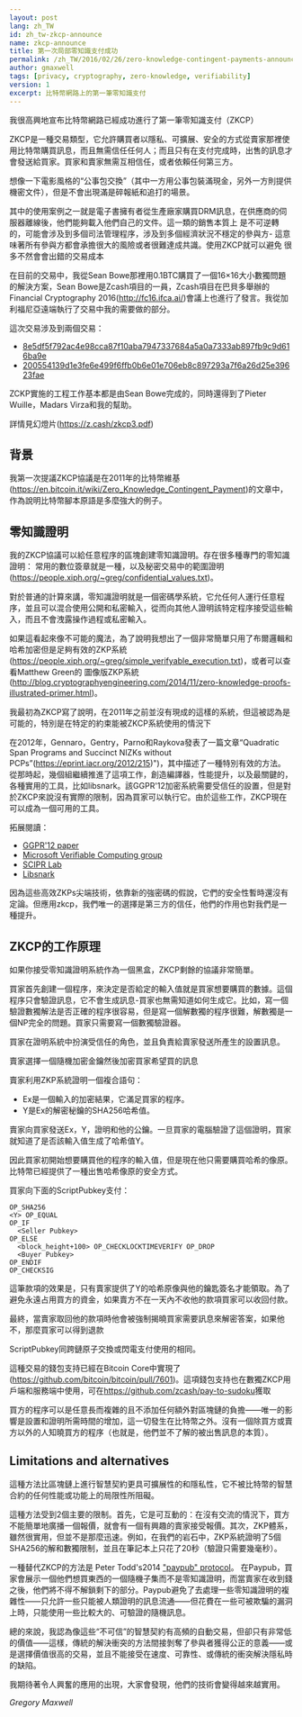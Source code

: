 ```yaml
---
layout: post
lang: zh_TW
id: zh_tw-zkcp-announce
name: zkcp-announce
title: 第一次局部零知識支付成功
permalink: /zh_TW/2016/02/26/zero-knowledge-contingent-payments-announcement/
author: gmaxwell
tags: [privacy, cryptography, zero-knowledge, verifiability]
version: 1
excerpt: 比特幣網路上的第一筆零知識支付
---
```

我很高興地宣布比特幣網路已經成功進行了第一筆零知識支付（ZKCP）

ZKCP是一種交易類型，它允許購買者以隱私、可擴展、安全的方式從賣家那裡使用比特幣購買訊息，而且無需信任任何人；而且只有在支付完成時，出售的訊息才會發送給買家。買家和賣家無需互相信任，或者依賴任何第三方。

想像一下電影風格的“公事包交換”（其中一方用公事包裝滿現金，另外一方則提供機密文件），但是不會出現滿是碎報紙和追打的場景。

其中的使用案例之一就是電子書擁有者從生產廠家購買DRM訊息，在供應商的伺服器離線後，他們能夠載入他們自己的文件。這一類的銷售本質上
是不可逆轉的，可能會涉及到多個司法管理程序，涉及到多個經濟狀況不穩定的參與方- 這意味著所有參與方都會承擔很大的風險或者很難達成共識。使用ZKCP就可以避免
很多不然會會出錯的交易成本 

在目前的交易中，我從Sean Bowe那裡用0.1BTC購買了一個16×16大小數獨問題的解決方案，Sean Bowe是Zcash項目的一員，Zcash項目在巴貝多舉辦的Financial Cryptography 2016(http://fc16.ifca.ai/)會議上也進行了發言。我從加利福尼亞遠端執行了交易中我的需要做的部分。

這次交易涉及到兩個交易： 

- [8e5df5f792ac4e98cca87f10aba7947337684a5a0a7333ab897fb9c9d616ba9e](https://www.blocktrail.com/BTC/tx/8e5df5f792ac4e98cca87f10aba7947337684a5a0a7333ab897fb9c9d616ba9e)
- [200554139d1e3fe6e499f6ffb0b6e01e706eb8c897293a7f6a26d25e39623fae](https://www.blocktrail.com/BTC/tx/200554139d1e3fe6e499f6ffb0b6e01e706eb8c897293a7f6a26d25e39623fae)

ZCKP實施的工程工作基本都是由Sean Bowe完成的，同時還得到了Pieter Wuille，Madars Virza和我的幫助。

詳情見幻燈片(https://z.cash/zkcp3.pdf)

## 背景

我第一次提議ZKCP協議是在2011年的比特幣維基(https://en.bitcoin.it/wiki/Zero_Knowledge_Contingent_Payment)的文章中，作為說明比特幣腳本原語是多麼強大的例子。

## 零知識證明

我的ZKCP協議可以給任意程序的區塊創建零知識證明。存在很多種專門的零知識證明：
常用的數位簽章就是一種，以及秘密交易中的範圍證明(https://people.xiph.org/~greg/confidential_values.txt)。

對於普通的計算來講，零知識證明就是一個密碼學系統，它允任何人運行任意程序，並且可以混合使用公開和私密輸入，從而向其他人證明該特定程序接受這些輸入，而且不會洩露操作過程或私密輸入。

如果這看起來像不可能的魔法，為了說明我想出了一個非常簡單只用了布爾邏輯和哈希加密但是足夠有效的ZKP系統(https://people.xiph.org/~greg/simple_verifyable_execution.txt)，或者可以查看Matthew Green的
圖像版ZKP系統(http://blog.cryptographyengineering.com/2014/11/zero-knowledge-proofs-illustrated-primer.html)。

我最初為ZKCP寫了說明，在2011年之前並沒有現成的這樣的系統，但這被認為是可能的，特別是在特定的約束能被ZKCP系統使用的情況下

在2012年，Gennaro，Gentry，Parno和Raykova發表了一篇文章“Quadratic Span Programs and Succinct NIZKs without PCPs”(https://eprint.iacr.org/2012/215)")，其中描述了一種特別有效的方法。從那時起，幾個組繼續推進了這項工作，創造編譯器，性能提升，以及最關鍵的，各種實用的工具，比如libsnark。該GGPR'12加密系統需要受信任的設置，但是對於ZKCP來說沒有實際的限制，因為買家可以執行它。由於這些工作，ZKCP現在可以成為一個可用的工具。

拓展閱讀：

- [GGPR'12 paper](https://eprint.iacr.org/2012/215)
- [Microsoft Verifiable Computing  group](http://research.microsoft.com/en-us/projects/verifcomp/)
- [SCIPR Lab](http://www.scipr-lab.org/)
- [Libsnark](https://github.com/scipr-lab/libsnark)

因為這些高效ZKPs尖端技術，依靠新的強密碼的假說，它們的安全性暫時還沒有定論。但應用zkcp，我們唯一的選擇是第三方的信任，他們的作用也對我們是一種提升。

## ZKCP的工作原理

如果你接受零知識證明系統作為一個黑盒，ZKCP剩餘的協議非常簡單。

買家首先創建一個程序，來決定是否給定的輸入值就是買家想要購買的數據。這個程序只會驗證訊息，它不會生成訊息-買家也無需知道如何生成它。比如，寫一個驗證數獨解法是否正確的程序很容易，但是寫一個解數獨的程序很難，解數獨是一個NP完全的問題。買家只需要寫一個數獨驗證器。

買家在證明系統中扮演受信任的角色，並且負責給賣家發送所產生的設置訊息。

賣家選擇一個隨機加密金鑰然後加密買家希望買的訊息

賣家利用ZKP系統證明一個複合語句：

* Ex是一個輸入的加密結果，它滿足買家的程序。
* Y是Ex的解密秘鑰的SHA256哈希值。

賣家向買家發送Ex，Y，證明和他的公鑰。一旦買家的電腦驗證了這個證明，買家就知道了是否該輸入值生成了哈希值Y。

因此買家初開始想要購買他的程序的輸入值，但是現在他只需要購買哈希的像原。比特幣已經提供了一種出售哈希像原的安全方式。

買家向下面的ScriptPubkey支付：

    OP_SHA256
    <Y> OP_EQUAL
    OP_IF
      <Seller Pubkey>
    OP_ELSE
      <block_height+100> OP_CHECKLOCKTIMEVERIFY OP_DROP
      <Buyer Pubkey>
    OP_ENDIF
    OP_CHECKSIG

這筆款項的效果是，只有賣家提供了Y的哈希原像與他的鑰匙簽名才能領取。為了避免永遠占用買方的資金，如果賣方不在一天內不收他的款項買家可以收回付款。

最終，當賣家取回他的款項時他會被強制揭曉買家需要訊息來解密答案，如果他不，那麼買家可以得到退款

ScriptPubkey同跨鏈原子交換或閃電支付使用的相同。

這種交易的錢包支持已經在Bitcoin Core中實現了(https://github.com/bitcoin/bitcoin/pull/7601)。這項錢包支持也在數獨ZKCP用戶端和服務端中使用，可在<https://github.com/zcash/pay-to-sudoku>獲取

買方的程序可以是任意長而複雜的且不添加任何額外對區塊鏈的負擔——唯一的影響是設置和證明所需時間的增加，這一切發生在比特幣之外。沒有一個除買方或賣方以外的人知曉買方的程序（也就是，他們並不了解的被出售訊息的本質）。

## Limitations and alternatives

這種方法比區塊鏈上進行智慧契約更具可擴展性的和隱私性，它不被比特幣的智慧合約的任何性能或功能上的局限性所阻礙。

這種方法受到2個主要的限制。首先，它是可互動的：在沒有交流的情況下，買方不能簡單地廣播一個報價，就會有一個有興趣的賣家接受報價。其次，ZKP體系，雖然很實用，但並不是那麼迅速。例如，在我們的岩石中，ZKP系統證明了5個SHA256的解和數獨限制，並且在筆記本上只花了20秒（驗證只需要幾毫秒）。

一種替代ZKCP的方法是 Peter Todd's2014 ["paypub" protocol](https://github.com/unsystem/paypub)。
在Paypub，買家會展示一個他們想買東西的一個隨機子集而不是零知識證明，而當賣家在收到錢之後，他們將不得不解鎖剩下的部分。Paypub避免了去處理一些零知識證明的複雜性——只允許一些只能被人類證明的訊息流通——但花費在一些可被欺騙的漏洞上時，只能使用一些比較大的、可驗證的隨機訊息。

總的來說，我認為像這些“不可信”的智慧契約有高頻的自動交易，但卻只有非常低的價值——這樣，傳統的解決衝突的方法間接剝奪了參與者獲得公正的意義——或是選擇價值很高的交易，並且不能接受在速度、可靠性、或傳統的衝突解決隱私時的缺陷。

我期待著令人興奮的應用的出現，大家會發現，他們的技術會變得越來越實用。

_Gregory Maxwell_
